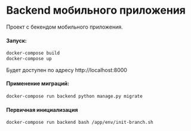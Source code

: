 # Backend мобильного приложения
Проект с бекендом мобильного приложения.

#### Запуск:
```bash
docker-compose build
docker-compose up
```

Будет доступен по адресу http://localhost:8000

#### Применение миграций:
```bash
docker-compose run backend python manage.py migrate
```


#### Первичная инициализация
```bash
docker-compose run backend bash /app/env/init-branch.sh
```
